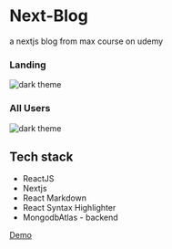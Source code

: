 # Next-Blog

a nextjs blog from max course on udemy

### Landing
![dark theme](https://res.cloudinary.com/dtvqrqyqr/image/upload/v1631842715/screenshots/Screenshot_240_omquxq.png)

### All Users
![dark theme](https://res.cloudinary.com/dtvqrqyqr/image/upload/v1631842736/screenshots/Screenshot_242_jdryqb.png)



## Tech stack
* ReactJS
* Nextjs
* React Markdown
* React Syntax Highlighter
* MongodbAtlas - backend



[Demo](https://next-blog-nu-five.vercel.app/) 
